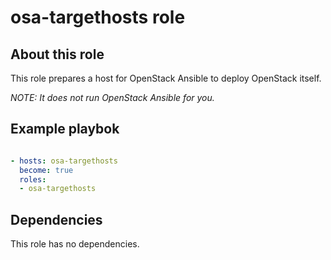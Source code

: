 # osa-targethosts role

## About this role

This role prepares a host for OpenStack Ansible to deploy OpenStack itself.

*NOTE: It does not run OpenStack Ansible for you.*

## Example playbok

``` yaml

- hosts: osa-targethosts
  become: true
  roles:
  - osa-targethosts

```

## Dependencies
This role has no dependencies.
